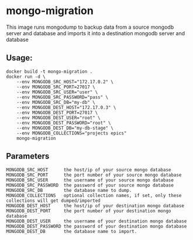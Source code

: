 # mongo-migration

This image runs mongodump to backup data from a source mongodb server and database and imports it into a destination mongodb server and database

## Usage:

    docker build -t mongo-migration .
    docker run -d \
        --env MONGODB_SRC_HOST="172.17.0.2" \
        --env MONGODB_SRC_PORT=27017 \
        --env MONGODB_SRC_USER="user" \
        --env MONGODB_SRC_PASSWORD="pass" \
        --env MONGODB_SRC_DB="my-db" \
        --env MONGODB_DEST_HOST="172.17.0.3" \
        --env MONGODB_DEST_PORT=27017 \
        --env MONGODB_DEST_USER="root" \
        --env MONGODB_DEST_PASSWORD="root" \
        --env MONGODB_DEST_DB="my-db-stage" \
        --env MONGODB_COLLECTIONS="projects epics"
        mongo-migration

## Parameters

    MONGODB_SRC_HOST      the host/ip of your source mongo database
    MONGODB_SRC_PORT      the port number of your source mongo database
    MONGODB_SRC_USER      the username of your source mongo database
    MONGODB_SRC_PASSWORD  the password of your source mongo database
    MONGODB_SRC_DB        the database name to dump.
    MONGODB_COLLECTIONS   optional collection names, if set, only these collections will get dumped/imported
    MONGODB_DEST_HOST     the host/ip of your destination mongo database
    MONGODB_DEST_PORT     the port number of your destination mongo database
    MONGODB_DEST_USER     the username of your destination mongo database
    MONGODB_DEST_PASSWORD the password of your destination mongo database
    MONGODB_DEST_DB       the database name to import.
 

